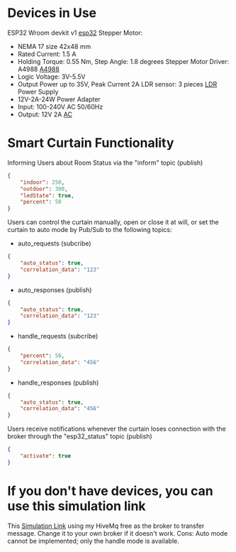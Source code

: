 # Devices in Use
ESP32 Wroom devkit v1
[esp32](./images/ESP32.png)
Stepper Motor: 
- NEMA 17 size 42x48 mm
- Rated Current: 1.5 A
- Holding Torque: 0.55 Nm, Step Angle: 1.8 degrees
Stepper Motor Driver: A4988
[A4988](./images/A4988.png)
- Logic Voltage: 3V-5.5V
- Output Power up to 35V, Peak Current 2A
LDR sensor: 3 pieces
[LDR](./images/LDR.png)
Power Supply
- 12V-2A-24W Power Adapter
- Input: 100-240V AC 50/60Hz
- Output: 12V 2A
[AC](./images/AC.png)
# Smart Curtain Functionality
Informing Users about Room Status via the "inform" topic (publish)
```json
{
    "indoor": 250,
    "outdoor": 300,
    "ledState": true,
    "percent": 50
}
```
Users can control the curtain manually, open or close it at will, or set the curtain to auto mode by Pub/Sub to the following topics:
- auto_requests (subcribe)
```json
{
    "auto_status": true,
    "correlation_data": "123" 
}
```
- auto_responses (publish)
```json
{
    "auto_status": true,
    "correlation_data": "123"
}
```
- handle_requests (subcribe)
```json
{		
    "percent": 50,
    "correlation_data": "456"
}
```
- handle_responses (publish)
```json
{
    "auto_status": true,
    "correlation_data": "456"
}
```
Users receive notifications whenever the curtain loses connection with the broker through the "esp32_status" topic (publish)
```json
{
    "activate": true
}
```
# If you don't have devices, you can use this simulation link
This [Simulation Link](https://wokwi.com/projects/388457419407634433) using my HiveMq free as the broker to transfer message. Change it to your own broker if it doesn't work.
Cons: Auto mode cannot be implemented; only the handle mode is available.